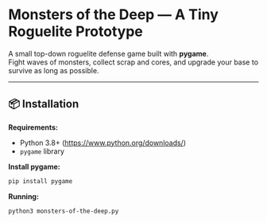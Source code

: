 # Monsters of the Deep — A Tiny Roguelite Prototype

A small top-down roguelite defense game built with **pygame**.  
Fight waves of monsters, collect scrap and cores, and upgrade your base to survive as long as possible.

---

## 📦 Installation

**Requirements:**
- Python 3.8+ (https://www.python.org/downloads/)
- `pygame` library

**Install pygame:**
```bash
pip install pygame
```

**Running:**
```bash
python3 monsters-of-the-deep.py
```
